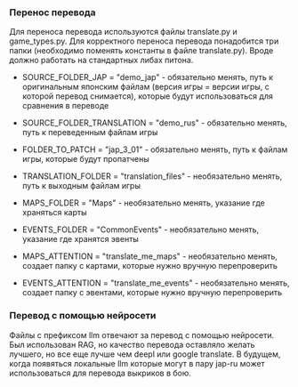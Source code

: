 ### Перенос перевода
Для переноса перевода используются файлы translate.py и game_types.py. Для корректного переноса перевода понадобится три папки (необходимо поменять константы в файле translate.py). Вроде должно работать на стандартных либах питона.

- SOURCE_FOLDER_JAP = "demo_jap" - обязательно менять, путь к оригинальным японским файлам (версия игры = версии игры, с которой перевод снимается), которые будут использоваться для сравнения в переводе

- SOURCE_FOLDER_TRANSLATION = "demo_rus" - обязательно менять, путь к переведенным файлам игры

- FOLDER_TO_PATCH = "jap_3_01" - обязательно менять, путь к файлам игры, которые будут пропатчены

- TRANSLATION_FOLDER = "translation_files" - необязательно менять, путь к выходным файлам игры

- MAPS_FOLDER = "Maps" - необязательно менять, указание где храняться карты

- EVENTS_FOLDER = "CommonEvents" - необязательно менять, указание где хранятся эвенты

- MAPS_ATTENTION = "translate_me_maps" - необязательно менять, создает папку с картами, которые нужно вручную перепроверить

- EVENTS_ATTENTION = "translate_me_events"  - необязательно менять, создает папку с эвентами, которые нужно вручную перепроверить

### Перевод с помощью нейросети
Файлы с префиксом llm отвечают за перевод с помощью нейросети. Был использован RAG, но качество перевода оставляло желать лучшего, но все еще лучше чем deepl или google translate. В будущем, когда появяться локальные llm которые могут в пару jap-ru может использоваться для перевода выкриков в бою.
